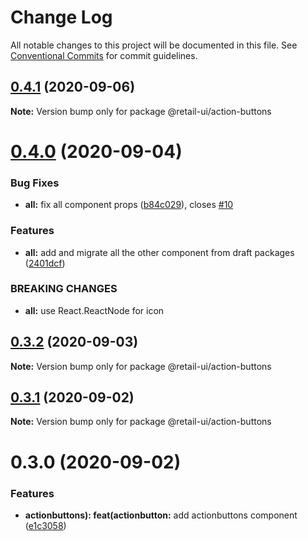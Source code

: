 # Change Log

All notable changes to this project will be documented in this file.
See [Conventional Commits](https://conventionalcommits.org) for commit guidelines.

## [0.4.1](https://github.com/sondh0127/retail-ui/compare/@retail-ui/action-buttons@0.4.0...@retail-ui/action-buttons@0.4.1) (2020-09-06)

**Note:** Version bump only for package @retail-ui/action-buttons

# [0.4.0](https://github.com/sondh0127/retail-ui/compare/@retail-ui/action-buttons@0.3.2...@retail-ui/action-buttons@0.4.0) (2020-09-04)

### Bug Fixes

- **all:** fix all component props ([b84c029](https://github.com/sondh0127/retail-ui/commit/b84c0296dbb362d1467cb49544bc30493ea6f2c0)), closes [#10](https://github.com/sondh0127/retail-ui/issues/10)

### Features

- **all:** add and migrate all the other component from draft packages ([2401dcf](https://github.com/sondh0127/retail-ui/commit/2401dcffeed92aa322be2944d4cfa9b8002e6e53))

### BREAKING CHANGES

- **all:** use React.ReactNode for icon

## [0.3.2](https://github.com/sondh0127/retail-ui/compare/@retail-ui/action-buttons@0.3.1...@retail-ui/action-buttons@0.3.2) (2020-09-03)

**Note:** Version bump only for package @retail-ui/action-buttons

## [0.3.1](https://github.com/sondh0127/retail-ui/compare/@retail-ui/action-buttons@0.3.0...@retail-ui/action-buttons@0.3.1) (2020-09-02)

**Note:** Version bump only for package @retail-ui/action-buttons

# 0.3.0 (2020-09-02)

### Features

- **actionbuttons): feat(actionbutton:** add actionbuttons component ([e1c3058](https://github.com/sondh0127/retail-ui/commit/e1c305831a7686428e50f4abbf76164587eaff5b))
